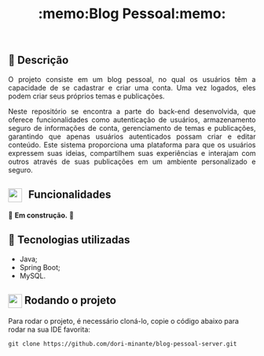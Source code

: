 <h1 align="center">:memo:Blog Pessoal:memo:</h1>
<Br>

## :memo: Descrição
<p align="justify">
  O projeto consiste em um blog pessoal, no qual os usuários têm a capacidade de se cadastrar e criar uma conta. Uma vez logados, eles podem criar seus próprios temas e publicações. 
  <p align="justify">Neste repositório se encontra a parte do back-end desenvolvida, que oferece funcionalidades como autenticação de usuários, armazenamento seguro de informações de conta, gerenciamento de temas e publicações, garantindo que apenas usuários autenticados possam criar e editar conteúdo. Este sistema proporciona uma plataforma para que os usuários expressem suas ideias, compartilhem suas experiências e interajam com outros através de suas publicações em um ambiente personalizado e seguro.</p>
</p>

##  <img align="center" src="https://i.imgur.com/OT1B2Qy.gif" width="28" height="28" style="margin-right: 8px;"> Funcionalidades
:construction: <b>Em construção.</b> :construction:

## :wrench: Tecnologias utilizadas
- Java;
- Spring Boot;
- MySQL.

## <img align="center" src="https://i.imgur.com/YMtRdEm.gif" width="28" height="28"> Rodando o projeto

Para rodar o projeto, é necessário cloná-lo, copie o código abaixo para rodar na sua IDE favorita:

```
git clone https://github.com/dori-minante/blog-pessoal-server.git
```
